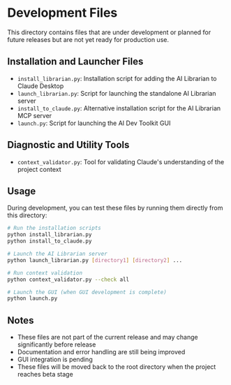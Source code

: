 # Development Files

This directory contains files that are under development or planned for future releases but are not yet ready for production use.

## Installation and Launcher Files

- `install_librarian.py`: Installation script for adding the AI Librarian to Claude Desktop
- `launch_librarian.py`: Script for launching the standalone AI Librarian server
- `install_to_claude.py`: Alternative installation script for the AI Librarian MCP server
- `launch.py`: Script for launching the AI Dev Toolkit GUI

## Diagnostic and Utility Tools

- `context_validator.py`: Tool for validating Claude's understanding of the project context

## Usage

During development, you can test these files by running them directly from this directory:

```bash
# Run the installation scripts
python install_librarian.py
python install_to_claude.py

# Launch the AI Librarian server
python launch_librarian.py [directory1] [directory2] ...

# Run context validation
python context_validator.py --check all

# Launch the GUI (when GUI development is complete)
python launch.py
```

## Notes

- These files are not part of the current release and may change significantly before release
- Documentation and error handling are still being improved
- GUI integration is pending
- These files will be moved back to the root directory when the project reaches beta stage

